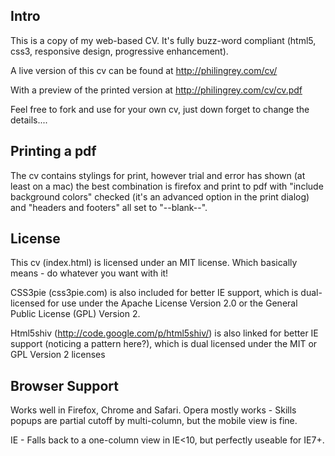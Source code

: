 ## Intro

This is a copy of my web-based CV. It's fully buzz-word compliant (html5, css3, responsive design, progressive enhancement).

A live version of this cv can be found at http://philingrey.com/cv/

With a preview of the printed version at http://philingrey.com/cv/cv.pdf

Feel free to fork and use for your own cv, just down forget to change the details....

## Printing a pdf

The cv contains stylings for print, however trial and error has shown (at least on a mac) the best combination is firefox and print to pdf with "include background colors" checked (it's an advanced option in the print dialog) and "headers and footers" all set to "--blank--".

## License

This cv (index.html) is licensed under an MIT license. Which basically means - do whatever you want with it!

CSS3pie (css3pie.com) is also included for better IE support, which is dual-licensed for use under the Apache License Version 2.0 or the General Public License (GPL) Version 2.

Html5shiv (http://code.google.com/p/html5shiv/) is also linked for better IE support (noticing a pattern here?), which is dual licensed under the MIT or GPL Version 2 licenses

## Browser Support

Works well in Firefox, Chrome and Safari. Opera mostly works - Skills popups are partial cutoff by multi-column, but the mobile view is fine.

IE - Falls back to a one-column view in IE<10, but perfectly useable for IE7+.